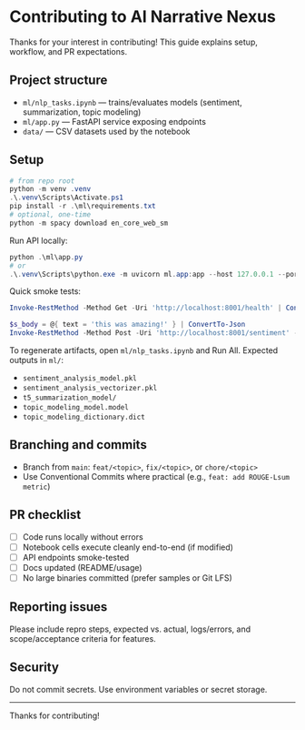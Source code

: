 # Contributing to AI Narrative Nexus

Thanks for your interest in contributing! This guide explains setup, workflow, and PR expectations.

## Project structure
- `ml/nlp_tasks.ipynb` — trains/evaluates models (sentiment, summarization, topic modeling)
- `ml/app.py` — FastAPI service exposing endpoints
- `data/` — CSV datasets used by the notebook

## Setup
```powershell
# from repo root
python -m venv .venv
.\.venv\Scripts\Activate.ps1
pip install -r .\ml\requirements.txt
# optional, one-time
python -m spacy download en_core_web_sm
```

Run API locally:
```powershell
python .\ml\app.py
# or
.\.venv\Scripts\python.exe -m uvicorn ml.app:app --host 127.0.0.1 --port 8001 --log-level info
```

Quick smoke tests:
```powershell
Invoke-RestMethod -Method Get -Uri 'http://localhost:8001/health' | ConvertTo-Json -Depth 5

$s_body = @{ text = 'this was amazing!' } | ConvertTo-Json
Invoke-RestMethod -Method Post -Uri 'http://localhost:8001/sentiment' -ContentType 'application/json' -Body $s_body | ConvertTo-Json -Depth 5
```

To regenerate artifacts, open `ml/nlp_tasks.ipynb` and Run All. Expected outputs in `ml/`:
- `sentiment_analysis_model.pkl`
- `sentiment_analysis_vectorizer.pkl`
- `t5_summarization_model/`
- `topic_modeling_model.model`
- `topic_modeling_dictionary.dict`

## Branching and commits
- Branch from `main`: `feat/<topic>`, `fix/<topic>`, or `chore/<topic>`
- Use Conventional Commits where practical (e.g., `feat: add ROUGE-Lsum metric`)

## PR checklist
- [ ] Code runs locally without errors
- [ ] Notebook cells execute cleanly end-to-end (if modified)
- [ ] API endpoints smoke-tested
- [ ] Docs updated (README/usage)
- [ ] No large binaries committed (prefer samples or Git LFS)

## Reporting issues
Please include repro steps, expected vs. actual, logs/errors, and scope/acceptance criteria for features.

## Security
Do not commit secrets. Use environment variables or secret storage.

---
Thanks for contributing!

